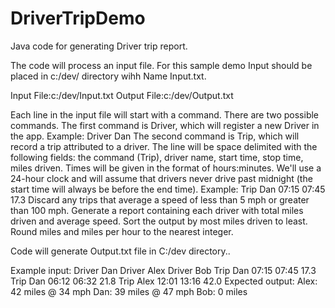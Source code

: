 # DriverTripDemo
Java code for generating Driver trip report.

The code will process an input file. For this sample demo Input should be placed in c:/dev/ directory wihh Name Input.txt.

Input File:c:/dev/Input.txt
Output File:c:/dev/Output.txt


Each line in the input file will start with a command. There are two possible commands.
The first command is Driver, which will register a new Driver in the app. Example:
Driver Dan
The second command is Trip, which will record a trip attributed to a driver. The line will be space delimited with the following fields: the command (Trip), driver name, start time, stop time, miles driven. Times will be given in the format of hours:minutes. We'll use a 24-hour clock and will assume that drivers never drive past midnight (the start time will always be before the end time). Example:
Trip Dan 07:15 07:45 17.3
Discard any trips that average a speed of less than 5 mph or greater than 100 mph.
Generate a report containing each driver with total miles driven and average speed. Sort the output by most miles driven to least. Round miles and miles per hour to the nearest integer.

Code will generate Output.txt file in C:/dev directory..

Example input:
Driver Dan
Driver Alex
Driver Bob
Trip Dan 07:15 07:45 17.3
Trip Dan 06:12 06:32 21.8
Trip Alex 12:01 13:16 42.0
Expected output:
Alex: 42 miles @ 34 mph
Dan: 39 miles @ 47 mph
Bob: 0 miles

